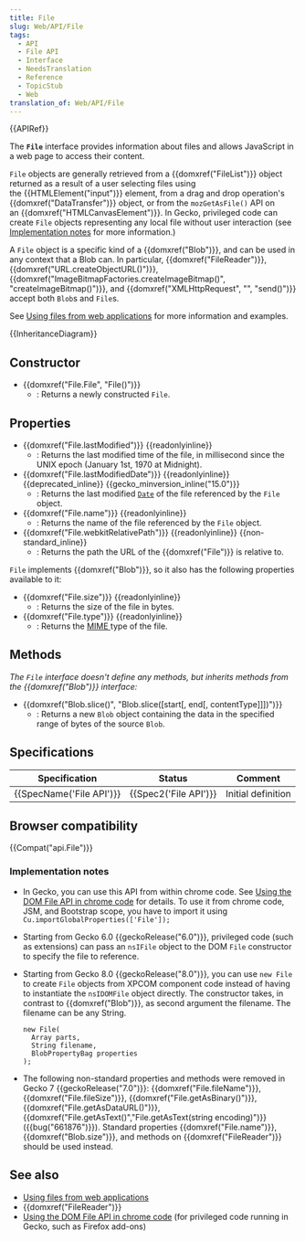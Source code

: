 ```yaml
---
title: File
slug: Web/API/File
tags:
  - API
  - File API
  - Interface
  - NeedsTranslation
  - Reference
  - TopicStub
  - Web
translation_of: Web/API/File
---
```

{{APIRef}}

The **`File`** interface provides information about files and allows JavaScript in a web page to access their content.

`File` objects are generally retrieved from a {{domxref("FileList")}} object returned as a result of a user selecting files using the {{HTMLElement("input")}} element, from a drag and drop operation's {{domxref("DataTransfer")}} object, or from the `mozGetAsFile()` API on an {{domxref("HTMLCanvasElement")}}. In Gecko, privileged code can create `File` objects representing any local file without user interaction (see [Implementation notes](#implementation_notes) for more information.)

A `File` object is a specific kind of a {{domxref("Blob")}}, and can be used in any context that a Blob can. In particular, {{domxref("FileReader")}}, {{domxref("URL.createObjectURL()")}}, {{domxref("ImageBitmapFactories.createImageBitmap()", "createImageBitmap()")}}, and {{domxref("XMLHttpRequest", "", "send()")}} accept both `Blob`s and `File`s.

See [Using files from web applications](/pl/docs/Using_files_from_web_applications) for more information and examples.

{{InheritanceDiagram}}

## Constructor

- {{domxref("File.File", "File()")}}
  - : Returns a newly constructed `File`.

## Properties

- {{domxref("File.lastModified")}} {{readonlyinline}}
  - : Returns the last modified time of the file, in millisecond since the UNIX epoch (January 1st, 1970 at Midnight).
- {{domxref("File.lastModifiedDate")}} {{readonlyinline}} {{deprecated_inline}} {{gecko_minversion_inline("15.0")}}
  - : Returns the last modified [`Date`](/en-US/docs/Web/JavaScript/Reference/Global_Objects/Date) of the file referenced by the `File` object.
- {{domxref("File.name")}} {{readonlyinline}}
  - : Returns the name of the file referenced by the `File` object.
- {{domxref("File.webkitRelativePath")}} {{readonlyinline}} {{non-standard_inline}}
  - : Returns the path the URL of the {{domxref("File")}} is relative to.

`File` implements {{domxref("Blob")}}, so it also has the following properties available to it:

- {{domxref("File.size")}} {{readonlyinline}}
  - : Returns the size of the file in bytes.
- {{domxref("File.type")}} {{readonlyinline}}
  - : Returns the [MIME ](/pl/docs/Web/HTTP/Basics_of_HTTP/MIME_types)type of the file.

## Methods

_The `File` interface doesn't define any methods, but inherits methods from the {{domxref("Blob")}} interface:_

- {{domxref("Blob.slice()", "Blob.slice([start[, end[, contentType]]])")}}
  - : Returns a new `Blob` object containing the data in the specified range of bytes of the source `Blob`.

## Specifications

| Specification                    | Status                       | Comment            |
| -------------------------------- | ---------------------------- | ------------------ |
| {{SpecName('File API')}} | {{Spec2('File API')}} | Initial definition |

## Browser compatibility

{{Compat("api.File")}}



### Implementation notes

- In Gecko, you can use this API from within chrome code. See [Using the DOM File API in chrome code](/pl/docs/Extensions/Using_the_DOM_File_API_in_chrome_code) for details. To use it from chrome code, JSM, and Bootstrap scope, you have to import it using `Cu.importGlobalProperties(['File']);`
- Starting from Gecko 6.0 {{geckoRelease("6.0")}}, privileged code (such as extensions) can pass an `nsIFile` object to the DOM `File` constructor to specify the file to reference.
- Starting from Gecko 8.0 {{geckoRelease("8.0")}}, you can use `new File` to create `File` objects from XPCOM component code instead of having to instantiate the `nsIDOMFile` object directly. The constructor takes, in contrast to {{domxref("Blob")}}, as second argument the filename. The filename can be any String.

      new File(
        Array parts,
        String filename,
        BlobPropertyBag properties
      );

- The following non-standard properties and methods were removed in Gecko 7 {{geckoRelease("7.0")}}: {{domxref("File.fileName")}}, {{domxref("File.fileSize")}}, {{domxref("File.getAsBinary()")}}, {{domxref("File.getAsDataURL()")}}, {{domxref("File.getAsText()","File.getAsText(string encoding)")}} ({{bug("661876")}}). Standard properties {{domxref("File.name")}}, {{domxref("Blob.size")}}, and methods on {{domxref("FileReader")}} should be used instead.

## See also

- [Using files from web applications](/pl/docs/Web/API/File/Using_files_from_web_applications)
- {{domxref("FileReader")}}
- [Using the DOM File API in chrome code](/pl/docs/Extensions/Using_the_DOM_File_API_in_chrome_code) (for privileged code running in Gecko, such as Firefox add-ons)

